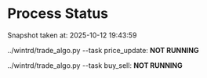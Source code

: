# Process Status

Snapshot taken at: 2025-10-12 19:43:59

../wintrd/trade_algo.py --task price_update: **NOT RUNNING**

../wintrd/trade_algo.py --task buy_sell: **NOT RUNNING**


